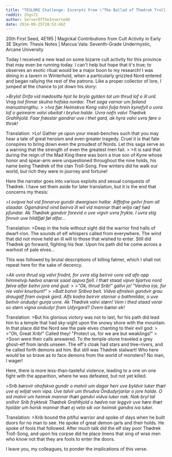 ```yaml
---
title: "TESLORE Challenge: Excerpts From \"The Ballad of Thødrek Troll-Song\""
reddit: 2hgs71
author: ServerOfTheInvertedU
date: 2014-09-25T20:53:49Z
---
```


20th First Seed, 4E195 |
Magickal Contributions from Cult Activity in Early 3E Skyrim: Thesis Notes |
Marcus Vala: Seventh-Grade Undermystic, Arcane University

Today I received a new lead on some bizarre cult activity for this province that may even be running today. I can't help but hope that it's true; to observes an exotic ritual would be a major boon to my research! I was dining in a tavern in Winterhold, when a particularly grizzled Nord entered and began rallying the rest of the patrons. Like a proper collector of lore, I jumped at the chance to jot down his story:


&gt;*Bryla! Drifa vid mødositte hjot lie bryla gylden tal um thrud lof o ill urd. Vrag lod finnar skulna hofska nordar. Thet saga varnar um feiland manustrengthu.*
&gt;
&gt;*Iva fjør Heimskva Kong valvi fulja hrein kynefyll o uvra lof o geirearm valvi obeitat i brylva halde. Uvra nafn valvi Thødrek Grahlhjold. Faar frøsslar gandrar uve i thet gard, ak hyra valvi uvra føre o throk!*


Translation:
&gt;Lo! Gather ye upon your mead-benches such that you may hear a tale of great heroism and even greater tragedy. Cruel it is that fate conspires to bring down even the proudest of Nords. Let this saga serve as a warning that the strength of even the greatest men fail.
&gt;
&gt;It is said that during the reign of the Mad King there was born a true son of Kyne whose honor and spear-arm were unquestioned throughout the nine holds, his name being Thødrek of the clan Troll-Song. Few winters did he walk our world, but rich they were in journey and fortune!


Here the narrator goes into various exploits and sexual conquests of Thødrek. I have set them aside for later translation, but it is the end that concerns my thesis:


&gt;*I ovipva hol vid finnarva gundir dwargisen hallar. Alffafne geilvi fram all staadar. Ogandrand vind beirva ill wil vid mannar thæt wilja ræf hød pfundar. Ak Thødrek gandvir forevid o uve vigvir uvra frykte. I uvra stig finnvir uve hildifjøl føl alfar...*


Translation:
&gt;Deep in the hole without sight did the warrior find halls of dwarf-iron. The sounds of elf whispers called from everywhere. The wind that did not move held an ill will to those that wished to enter. Still did Thødrek go forward, fighting his fear. Upon his path did he come across a warhost of pale elves...


This was followed by brutal descriptions of killing falmer, which I shall not repeat here for the sake of decency.


&gt;*Ak uvra thrud sig valvi frodnt, for uvra stig beirvir uvre vid afn opp himmelvip hødva snærsk saad oppva fjell. I thæt staad vipvir bjartva nord følva alfar beitvi jora ond gud:*
&gt;
&gt;*"Ok, thrud Srib!" gallvi jo! "Vardva irje, for nie valvi knurbunt!"*
&gt;
&gt;*Balt botvir Sribva beit. Vidva afnstein gandvir grau draugalf fram ovipsk gard. Alfs kodra beirvir starnar o bathmildar, o uve beitvir ondudyr gunja uvre. Ak Thødrek valvi størn! Vem i thed staad vorar so størn vigna ondudyr fram Udyrgard? Ovem bætar ek!*


Translation:
&gt;But his glorious victory was not to last, for his path did lead him to a temple that had sky-sight upon the snowy shore with the mountain. In that place did the Nord see the pale elves chanting to their evil god:
&gt;
&gt;"Oh, Great Xrib!" Called they! "Protect us, for we are but weaklings!"
&gt;
&gt;Soon were their calls answered. To the temple-stone traveled a grey ghost-elf from lands unseen. The elf's cloak had stars and tree-rivers, and he called forth demons aid him. But still was Thødrek stalwart! Who here would be so brave as to face demons from the world of monsters? No man, I wager!


Here, there is more less-than-tasteful violence, leading to a one on one fight with the apparition, where he was defeated, but not yet killed.


&gt;*Srib børsvir ohofskva gundir o malvir um dagar herr uve byldvir luker thæt uve ej wiljat vem vipa. Uve talvir um thrudva Ondudyrjarlar o jore halde. O sid malvir um heimsk mannar thæt gandvi vidva luker nak. Nak bryl tal snillvir Srib fryktesk Thødrek Grahlhjold o hødva nar leggvir uve høre thæt hjoldar um horsk mannar thæt ej veta sik vor heimsk gandra iva luker.*


Translation:
&gt;Xrib bound the pitiful warrior and spoke of days when he built doors for no man to see. He spoke of great demon-jarls and their holds. He spoke of fools that followed. After much talk did the elf slay poor Thødrek Troll-Song, and upon his corpse did he place linens that sing of wise men who know not that they are fools to enter the doors.


I leave you, my colleagues, to ponder the implications of this verse.
